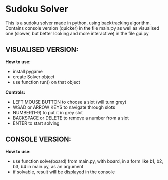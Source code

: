 # Sudoku Solver

This is a sudoku solver made in python, using backtracking algorithm.
Contains console version (quicker) in the file main.py 
as well as visualised one (slower, but better looking and more interactive) in the file gui.py

## VISUALISED VERSION:

**How to use:**
- install pygame
- create Solver object
- use function run() on that object 

**Controls:**
- LEFT MOUSE BUTTON to choose a slot (will turn grey)
- WSAD or ARROW KEYS to navigate through slots
- NUMBER(1-9) to put it in grey slot
- BACKSPACE or DELETE to remove a number from a slot
- ENTER to start solving

## CONSOLE VERSION:

**How to use:**
- use function solve(board) from main.py, with board, in a form like b1, b2, b3, b4 in main.py, as an argument
- if solvable, result will be displayed in the console

